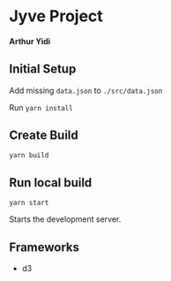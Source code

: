 # Jyve Project

#### Arthur Yidi

## Initial Setup

Add missing `data.json` to `./src/data.json`

Run `yarn install`

## Create Build

`yarn build`

## Run local build

`yarn start`

Starts the development server.

## Frameworks

- d3